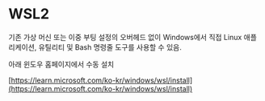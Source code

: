 # WSL2

기존 가상 머신 또는 이중 부팅 설정의 오버헤드 없이 Windows에서 직접 Linux 애플리케이션, 유틸리티 및 Bash 명령줄 도구를 사용할 수 있음.

아래 윈도우 홈페이지에서 수동 설치

[https://learn.microsoft.com/ko-kr/windows/wsl/install](https://learn.microsoft.com/ko-kr/windows/wsl/install)